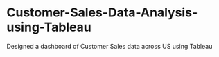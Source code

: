 # Customer-Sales-Data-Analysis-using-Tableau
Designed a dashboard of Customer Sales data across US using Tableau
